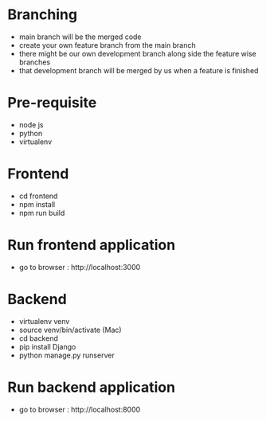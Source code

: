 # Branching

- main branch will be the merged code
- create your own feature branch from the main branch
- there might be our own development branch along side the feature wise branches
- that development branch will be merged by us when a feature is finished


# Pre-requisite
- node js
- python
- virtualenv

# Frontend
- cd frontend
- npm install
- npm run build

# Run frontend application
- go to browser : http://localhost:3000

# Backend
- virtualenv venv
- source venv/bin/activate        (Mac)
- cd backend
- pip install Django
- python manage.py runserver

# Run backend application
- go to browser : http://localhost:8000

